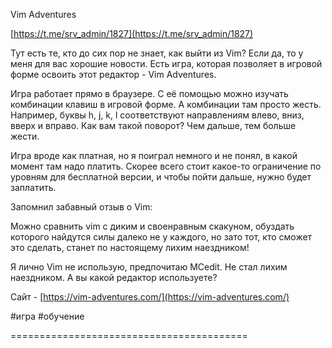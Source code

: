 Vim Adventures

[https://t.me/srv_admin/1827](https://t.me/srv_admin/1827)

Тут есть те, кто до сих пор не знает, как выйти из Vim? Если да, то у меня для вас хорошие новости. Есть игра, которая позволяет в игровой форме освоить этот редактор - Vim Adventures.

Игра работает прямо в браузере. С её помощью можно изучать комбинации клавиш в игровой форме. А комбинации там просто жесть. Например, буквы h, j, k, l соответствуют направлениям влево, вниз, вверх и вправо. Как вам такой поворот? Чем дальше, тем больше жести.

Игра вроде как платная, но я поиграл немного и не понял, в какой момент там надо платить. Скорее всего стоит какое-то ограничение по уровням для бесплатной версии, и чтобы пойти дальше, нужно будет заплатить.

Запомнил забавный отзыв о Vim:

Можно сравнить vim с диким и своенравным скакуном, обуздать которого найдутся силы далеко не у каждого, но зато тот, кто сможет это сделать, станет по настоящему лихим наездником!

Я лично Vim не использую, предпочитаю MCedit. Не стал лихим наездником. А вы какой редактор используете?

Сайт - [https://vim-adventures.com/](https://vim-adventures.com/)

#игра #обучение

=========================================